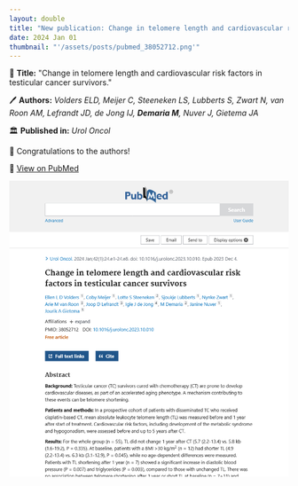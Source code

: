 ```yaml
---
layout: double
title: "New publication: Change in telomere length and cardiovascular risk factors in testicular cancer survivors"
date: 2024 Jan 01
thumbnail: "'/assets/posts/pubmed_38052712.png'"
---
```

📖 <strong>Title:</strong> "Change in telomere length and cardiovascular risk factors in testicular cancer survivors."  

🖊️ <strong>Authors:</strong> <em>Volders ELD, Meijer C, Steeneken LS, Lubberts S, Zwart N, van Roon AM, Lefrandt JD, de Jong IJ, <strong>Demaria M</strong>, Nuver J, Gietema JA</em>  

🏛️ <strong>Published in:</strong> <em>Urol Oncol</em>  

🎉 Congratulations to the authors!  

🔗 <a href="https://pubmed.ncbi.nlm.nih.gov/38052712/">View on PubMed</a>  

![Publication Image](/assets/posts/pubmed_38052712.png)
